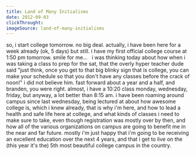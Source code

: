 ```yaml
---
title: Land of Many Initialisms
date: 2012-09-03
clickThrought:
imageSource: land-of-many-initialisms
---
```


so, i start college tomorrow. no big deal. actually, i have been here for a week already (ok, 5 days) but still. i have my first official college course at 1:50 pm tomorrow. smile for me...   i was thinking today about how when i was taking a class to prep for the sat, that the overly hyper teacher dude said "just think, once you get to that big blinky sign that is college, you can make your schedule so that you don't have any classes before the crack of noon!" i did not believe him. fast forward about a year and a half, and branden, you were right. almost, i have a 10:20 class monday, wednesday, friday, but anyway, a lot better than 8:15 am. i have been roaming around campus since last wednesday, being lectured at about how awesome college is, which i knew already, that is why i'm here, and how to lead a health and safe life here at college, and what kinds of classes i need to make sure to take, even though registration was mostly over by then, and how all of the various organizations on campus are going to benefit me in the near and far future. mostly i'm just happy that i'm going to be receiving an excellent education over the next 4 years, and that i get to live on the (this year it's the) 5th most beautiful college campus in the country.